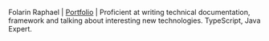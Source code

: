 Folarin Raphael | [Portfolio](https://suei.space) | Proficient at writing technical documentation, framework and talking about interesting new technologies. TypeScript, Java Expert.